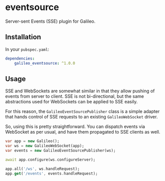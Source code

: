 # eventsource
Server-sent Events (SSE) plugin for Galileo.

## Installation
In your `pubspec.yaml`:

```yaml
dependencies:
    galileo_eventsource: ^1.0.0
```

## Usage
SSE and WebSockets are somewhat similar in that they allow pushing of events from server
to client. SSE is not bi-directional, but the same abstractions used for WebSockets can be
applied to SSE easily.

For this reason, the `GalileoEventSourcePublisher` class is a simple adapter that
hands control of SSE requests to an existing `GalileoWebSocket` driver.

So, using this is pretty straightforward. You can dispatch events
via WebSocket as per usual, and have them propagated to SSE clients
as well.

```dart
var app = new Galileo();
var ws = new GalileoWebSocket(app);
var events = new GalileoEventSourcePublisher(ws);

await app.configure(ws.configureServer);

app.all('/ws', ws.handleRequest);
app.get('/events', events.handleRequest);
```